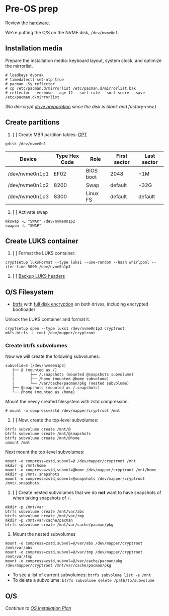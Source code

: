 # Pre-OS prep

Review the [hardware](https://github.com/rpdelaney/iris-setup/blob/master/HARDWARE.md).

We're putting the O/S on the NVME disk, `/dev/nvme0n1`.

## Installation media

Prepare the installation media: keyboard layout, system clock, and optimize the mirrorlist.

```
# loadkeys dvorak
# timedatectl set-ntp true
# pacman -Sy reflector
# cp /etc/pacman.d/mirrorlist /etc/pacman.d/mirrorlist.bak
# reflector --verbose --age 12 --sort rate --sort score --save /etc/pacman.d/mirrorlist
```

_(No dm-crypt [drive preparation](https://wiki.archlinux.org/index.php/Dm-crypt/Drive_preparation) since the disk is blank and factory-new.)_

## Create partitions

1. [ ] Create MBR partition tables: [GPT](https://wiki.archlinux.org/index.php/GPT)

```
gdisk /dev/nvme0n1
```

Device         | Type Hex Code | Role      | First sector | Last sector
---------------|---------------| ----------|--------------|------------
/dev/nvme0n1p1 | EF02          | BIOS boot | 2048         | +1M
/dev/nvme0n1p2 | 8200          | Swap      | default      | +32G
/dev/nvme0n1p3 | 8300          | Linux FS  | default      | default

1. [ ] Activate swap

```
mkswap -L "SWAP" /dev/nvme0n1p2
swapon -L "SWAP"
```

## Create LUKS container

1. [ ] Format the LUKS container:

```
cryptsetup luksFormat --type luks1 --use-random --hash whirlpool --iter-time 5000 /dev/nvme0n1p3
```

1. [ ] [Backup LUKS headers](https://wiki.archlinux.org/index.php/Dm-crypt/Device_encryption#Backup_and_restore)

## O/S Filesystem

- [btrfs](https://wiki.archlinux.org/index.php/Btrfs) with [full disk encryption](https://wiki.archlinux.org/index.php/Dm-crypt/Encrypting_an_entire_system#Btrfs_subvolumes_with_swap) on both drives, including encrypted bootloader

Unlock the LUKS container and format it.

```
cryptsetup open --type luks1 /dev/nvme0n1p3 cryptroot
mkfs.btrfs -L root /dev/mapper/cryptroot
```

### Create btrfs subvolumes

Now we will create the following subvolumes:

```
subvolid=5 (/dev/nvme0n1p3)
   ├── @ (mounted as /)
   |       ├── /.snapshots (mounted @snapshots subvolume)
   |       ├── /home (mounted @home subvolume)
   |       └── /var/cache/pacman/pkg (nested subvolume)
   ├── @snapshots (mounted as /.snapshots)
   └── @home (mounted as /home)
```

Mount the newly created filesystem with zstd compression.

```
# mount -o compress=zstd /dev/mapper/cryptroot /mnt
```

1. [ ] Now, create the top-level subvolumes:

```
btrfs subvolume create /mnt/@
btrfs subvolume create /mnt/@snapshots
btrfs subvolume create /mnt/@home
umount /mnt
```

Next mount the top-level subvolumes:

```
mount -o compress=zstd,subvol=@ /dev/mapper/cryptroot /mnt
mkdir -p /mnt/home
mount -o compress=zstd,subvol=@home /dev/mapper/cryptroot /mnt/home
mkdir -p /mnt/.snapshots
mount -o compress=zstd,subvol=@snapshots /dev/mapper/cryptroot /mnt/.snapshots
```

1. [ ] Create nested subvolumes that we do **not** want to have snapshots of when taking snapshots of `/`.

```
mkdir -p /mnt/var
btrfs subvolume create /mnt/var/abs
btrfs subvolume create /mnt/var/tmp
mkdir -p /mnt/var/cache/pacman
btrfs subvolume create /mnt/var/cache/pacman/pkg
```

1. Mount the nested subvolumes

```
mount -o compress=zstd,subvol=@/var/abs /dev/mapper/cryptroot /mnt/var/abs
mount -o compress=zstd,subvol=@/var/tmp /dev/mapper/cryptroot /mnt/var/tmp
mount -o compress=zstd,subvol=@/var/cache/pacman/pkg /dev/mapper/cryptroot /mnt/var/cache/pacman/pkg
```

- To see a list of current subvolumes: `btrfs subvolume list -a /mnt`
- To delete a subvolume: `btrfs subvolume delete /path/to/subvolume`

## O/S

_Continue to [OS Installation Plan](https://github.com/rpdelaney/iris-setup/blob/master/MVP-OS.md)_

<!--- vim: set nospell: -->
